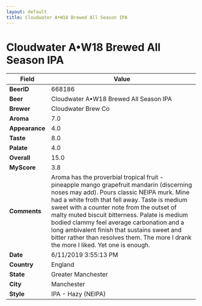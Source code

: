 ```yaml
---
layout: default
title: Cloudwater A•W18 Brewed All Season IPA
---
```


# Cloudwater A•W18 Brewed All Season IPA

| Field         | Value     |
|---------------|-----------|
| **BeerID** | 668186 |
| **Beer** | Cloudwater A•W18 Brewed All Season IPA |
| **Brewer** | Cloudwater Brew Co |
| **Aroma** | 7.0 |
| **Appearance** | 4.0 |
| **Taste** | 8.0 |
| **Palate** | 4.0 |
| **Overall** | 15.0 |
| **MyScore** | 3.8 |
| **Comments** | Aroma has the proverbial tropical fruit - pineapple mango grapefruit mandarin (discerning noses may add). Pours classic NEIPA murk. Mine had a white froth that fell away. Taste is medium sweet with a counter note from the outset of malty muted biscuit bitterness. Palate is medium bodied clammy feel average carbonation and a long ambivalent finish that sustains sweet and bitter rather than resolves them. The more I drank the more I liked. Yet one is enough. |
| **Date** | 6/11/2019 3:55:13 PM |
| **Country** | England |
| **State** | Greater Manchester |
| **City** | Manchester |
| **Style** | IPA - Hazy (NEIPA) |
